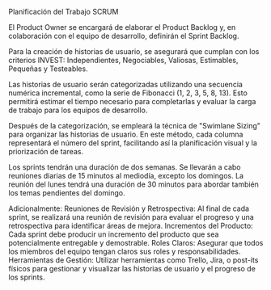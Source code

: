 Planificación del Trabajo SCRUM

El Product Owner se encargará de elaborar el Product Backlog y, en colaboración con el equipo de desarrollo, definirán el Sprint Backlog.

Para la creación de historias de usuario, se asegurará que cumplan con los criterios INVEST: Independientes, Negociables, Valiosas, Estimables, Pequeñas y Testeables.

Las historias de usuario serán categorizadas utilizando una secuencia numérica incremental, como la serie de Fibonacci (1, 2, 3, 5, 8, 13). Esto permitirá estimar el tiempo necesario para completarlas y evaluar la carga de trabajo para los equipos de desarrollo.

Después de la categorización, se empleará la técnica de "Swimlane Sizing" para organizar las historias de usuario. En este método, cada columna representará el número del sprint, facilitando así la planificación visual y la priorización de tareas.

Los sprints tendrán una duración de dos semanas. Se llevarán a cabo reuniones diarias de 15 minutos al mediodía, excepto los domingos. La reunión del lunes tendrá una duración de 30 minutos para abordar también los temas pendientes del domingo.

Adicionalmente:
Reuniones de Revisión y Retrospectiva: Al final de cada sprint, se realizará una reunión de revisión para evaluar el progreso y una retrospectiva para identificar áreas de mejora.
Incrementos del Producto: Cada sprint debe producir un incremento del producto que sea potencialmente entregable y demostrable.
Roles Claros: Asegurar que todos los miembros del equipo tengan claros sus roles y responsabilidades.
Herramientas de Gestión: Utilizar herramientas como Trello, Jira, o post-its físicos para gestionar y visualizar las historias de usuario y el progreso de los sprints.